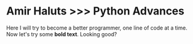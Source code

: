 # Amir Haluts >>> Python Advances

Here I will try to become a better programmer, one line of code at a time.<br>
Now let's try some **bold text**. Looking good?
